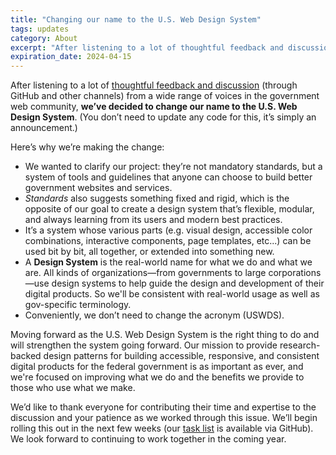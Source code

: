 ```yaml
---
title: "Changing our name to the U.S. Web Design System"
tags: updates
category: About
excerpt: "After listening to a lot of thoughtful feedback and discussion from a wide range of voices in the government web community, we’ve decided to change our name to the U.S. Web Design System."
expiration_date: 2024-04-15
---
```


After listening to a lot of [thoughtful feedback and discussion](https://github.com/uswds/uswds/issues/2240) (through GitHub and other channels) from a wide range of voices in the government web community, **we’ve decided to change our name to the U.S. Web Design System**. (You don’t need to update any code for this, it’s simply an announcement.)

Here’s why we’re making the change:

- We wanted to clarify our project: they’re not mandatory standards, but a system of tools and guidelines that anyone can choose to build better government websites and services.
- _Standards_ also suggests something fixed and rigid, which is the opposite of our goal to create a design system that’s flexible, modular, and always learning from its users and modern best practices.
- It’s a system whose various parts (e.g. visual design, accessible color combinations, interactive components, page templates, etc...) can be used bit by bit, all together, or extended into something new.
- A **Design System** is the real-world name for what we do and what we are. All kinds of organizations—from governments to large corporations—use design systems to help guide the design and development of their digital products. So we'll be consistent with real-world usage as well as gov-specific terminology.
- Conveniently, we don’t need to change the acronym (USWDS).

Moving forward as the U.S. Web Design System is the right thing to do and will strengthen the system going forward. Our mission to provide research-backed design patterns for building accessible, responsive, and consistent digital products for the federal government is as important as ever, and we're focused on improving what we do and the benefits we provide to those who use what we make.

We’d like to thank everyone for contributing their time and expertise to the discussion and your patience as we worked through this issue. We’ll begin rolling this out in the next few weeks (our [task list](https://github.com/uswds/uswds/issues/2300#issuecomment-358077868) is available via GitHub). We look forward to continuing to work together in the coming year.
